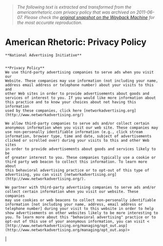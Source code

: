 > *The following text is extracted and transformed from the americanrhetoric.com privacy policy that was archived on 2011-06-07. Please check the [original snapshot on the Wayback Machine](https://web.archive.org/web/20110607010810id_/http%3A//www.americanrhetoric.com/privacypolicy.htm) for the most accurate reproduction.*

# American Rhetoric: Privacy Policy


    **National Advertising Initiative**
    
    
    **Privacy Policy**
    We use third-party advertising companies to serve ads when you visit our
    Website. These companies may use information (not including your name,
    address email address or telephone number) about your visits to this and
    other Web sites in order to provide advertisements about goods and
    services of interest to you. If you would like more information about
    this practice and to know your choices about not having this information
    used by these companies, click here [networkadvertising.org](http://www.networkadvertising.org/)
    
    We allow third-party companies to serve ads and/or collect certain
    anonymous information when you visit our web site. These companies may
    use non-personally identifiable information (e.g., click stream
    information, browser type, time and date, subject of advertisements
    clicked or scrolled over) during your visits to this and other Web sites
    in order to provide advertisements about goods and services likely to be
    of greater interest to you. These companies typically use a cookie or
    third party web beacon to collect this information. To learn more about
    this behavioral advertising practice or to opt-out of this type of
    advertising, you can visit [networkadvertising.org](http://www.networkadvertising.org/).
    
    We partner with third-party advertising companies to serve ads and/or
    collect certain information when you visit our website. These companies
    may use cookies or web beacons to collect non-personally identifiable
    information [not including your name, address, email address or
    telephone number] during your visit to this website in order to help
    show advertisements on other websites likely to be more interesting to
    you. To learn more about this "behavioral advertising" practice or to
    opt-out of this use of your anonymous information, you can visit <
    [http://www.networkadvertising.org/managing/opt_out.asp](http://www.networkadvertising.org/managing/opt_out.asp)>

| 
